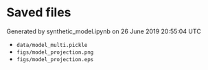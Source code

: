 # Saved files 


Generated by synthetic_model.ipynb on 26 June 2019 20:55:04 UTC

*  `data/model_multi.pickle` 
*  `figs/model_projection.png` 
*  `figs/model_projection.eps` 
